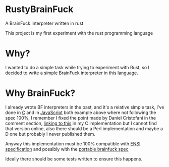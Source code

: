 RustyBrainFuck
==============

A BrainFuck interpreter written in rust

This project is my first experiment with the rust programming language

Why?
====
I wanted to do a simple task while trying to experiment with Rust,
so I decided to write a simple BrainFuck interpreter in this language.

Why BrainFuck?
==============
I already wrote BF interpreters in the past, and it's a relative simple task,
I've done in [C](https://planet-source-code.com/vb/scripts/ShowCode.asp?txtCodeId=6451&lngWId=3)
and in [JavaScript](http://freeforumzone.leonardo.it/d/2926042/kentaromiura-BF-interpreter/discussione.aspx)
both example above where not following the spec 100%, I remember I fixed the point made by Daniel Cristofani in the comment section, [linking to this](http://www.hevanet.com/cristofd/brainfuck/epistle.html)
in my C implementation but I cannot find that version online, also there should be a Perl implementation and maybe a D one but probably I never published them.

Anyway this implementation must be 100% compatible with [ENSI specification](http://esoteric.sange.fi/ENSI/brainfuck-1.3.txt) and possibly with the [portable brainfuck spec](http://www.muppetlabs.com/~breadbox/bf/standards.html)

Ideally there should be some tests written to ensure this happens.
